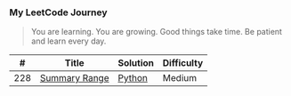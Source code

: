 ### My LeetCode Journey


> You are learning. You are growing.
> Good things take time. Be patient and learn every day. 



| # | Title | Solution | Difficulty
| ----------- | ----------- | ----------- | ----------- |
| 228 | [Summary Range](https://leetcode.com/problems/summary-ranges/) | [Python](https://github.com/zee-nguyen/leetcode/blob/master/arrays/summary_ranges.py) | Medium |